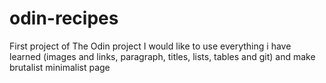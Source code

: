 # odin-recipes
First project of The Odin project
I would like to use everything i have learned (images and links, paragraph, titles, lists, tables and git) and make brutalist minimalist page